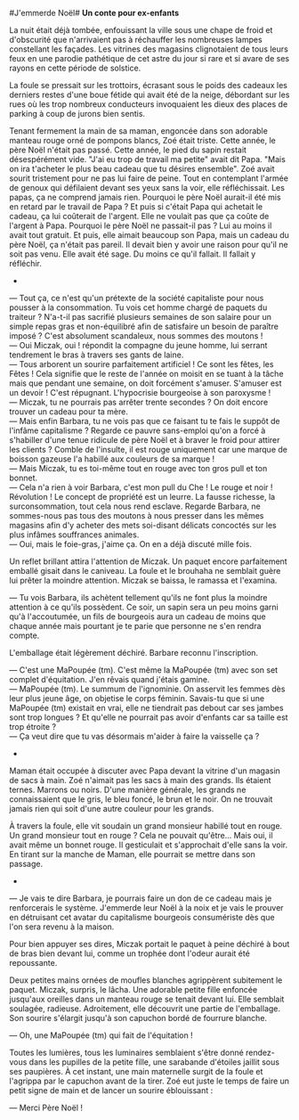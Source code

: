 #J'emmerde Noël#
**Un conte pour ex-enfants**

La nuit était déjà tombée, enfouissant la ville sous une chape de froid et d'obscurité que n'arrivaient pas à réchauffer les nombreuses lampes constellant les façades. Les vitrines des magasins clignotaient de tous leurs feux en une parodie pathétique de cet astre du jour si rare et si avare de ses rayons en cette période de solstice. 

La foule se pressait sur les trottoirs, écrasant sous le poids des cadeaux les derniers restes d'une boue fétide qui avait été de la neige, débordant sur les rues où les trop nombreux conducteurs invoquaient les dieux des places de parking à coup de jurons bien sentis. 

Tenant fermement la main de sa maman, engoncée dans son adorable manteau rouge orné de pompons blancs, Zoé était triste. Cette année, le père Noël n'était pas passé. Cette année, le pied du sapin restait désespérément vide. "J'ai eu trop de travail ma petite" avait dit Papa. "Mais on ira t'acheter le plus beau cadeau que tu désires ensemble". Zoé avait sourit tristement pour ne pas lui faire de peine. 
Tout en contemplant l'armée de genoux qui défilaient devant ses yeux sans la voir, elle réfléchissait. Les papas, ça ne comprend jamais rien. Pourquoi le père Noël aurait-il été mis en retard par le travail de Papa ? Et puis si c'était Papa qui achetait le cadeau, ça lui coûterait de l'argent. Elle ne voulait pas que ça coûte de l'argent à Papa. Pourquoi le père Noël ne passait-il pas ? Lui au moins il avait tout gratuit. Et puis, elle aimait beaucoup son Papa, mais un cadeau du père Noël, ça n'était pas pareil. Il devait bien y avoir une raison pour qu'il ne soit pas venu. Elle avait été sage. Du moins ce qu'il fallait. Il fallait y réfléchir. 

*

— Tout ça, ce n'est qu'un prétexte de la société capitaliste pour nous pousser à la consommation. Tu vois cet homme chargé de paquets du traiteur ? N'a-t-il pas sacrifié plusieurs semaines de son salaire pour un simple repas gras et non-équilibré afin de satisfaire un besoin de paraître imposé ? C'est absolument scandaleux, nous sommes des moutons !  
— Oui Miczak, oui ! répondit la compagne du jeune homme, lui serrant tendrement le bras à travers ses gants de laine.  
— Tous arborent un sourire parfaitement artificiel ! Ce sont les fêtes, les Fêtes ! Cela signifie que le reste de l'année on moisit en se tuant à la tâche mais que pendant une semaine, on doit forcément s'amuser. S'amuser est un devoir ! C'est répugnant. L'hypocrisie bourgeoise à son paroxysme !  
— Miczak, tu ne pourrais pas arrêter trente secondes ? On doit encore trouver un cadeau pour ta mère.  
— Mais enfin Barbara, tu ne vois pas que ce faisant tu te fais le suppôt de l'infâme capitalisme ? Regarde ce pauvre sans-emploi qu'on a forcé à s'habiller d'une tenue ridicule de père Noël et à braver le froid pour attirer les clients ? Comble de l'insulte, il est rouge uniquement car une marque de boisson gazeuse l'a habillé aux couleurs de sa marque !  
— Mais Miczak, tu es toi-même tout en rouge avec ton gros pull et ton bonnet.  
— Cela n'a rien à voir Barbara, c'est mon pull du Che ! Le rouge et noir ! Révolution ! Le concept de propriété est un leurre. La fausse richesse, la surconsommation, tout cela nous rend esclave. Regarde Barbara, ne sommes-nous pas tous des moutons à nous presser dans les mêmes magasins afin d'y acheter des mets soi-disant délicats concoctés sur les plus infâmes souffrances animales.  
— Oui, mais le foie-gras, j'aime ça. On en a déjà discuté mille fois.  

Un reflet brillant attira l'attention de Miczak. Un paquet encore parfaitement emballé gisait dans le caniveau. La foule et le brouhaha ne semblait guère lui prêter la moindre attention. Miczak se baissa, le ramassa et l'examina. 

— Tu vois Barbara, ils achètent tellement qu'ils ne font plus la moindre attention à ce qu'ils possèdent. Ce soir, un sapin sera un peu moins garni qu'à l'accoutumée, un fils de bourgeois aura un cadeau de moins que chaque année mais pourtant je te parie que personne ne s'en rendra compte. 

L'emballage était légèrement déchiré. Barbare reconnu l'inscription. 

— C'est une MaPoupée (tm). C'est même la MaPoupée (tm) avec son set complet d'équitation. J'en rêvais quand j'étais gamine.  
— MaPoupée (tm). Le summum de l'ignominie. On asservit les femmes dès leur plus jeune âge, on objetise le corps féminin. Savais-tu que si une MaPoupée (tm) existait en vrai, elle ne tiendrait pas debout car ses jambes sont trop longues ? Et qu'elle ne pourrait pas avoir d'enfants car sa taille est trop étroite ?  
— Ça veut dire que tu vas désormais m'aider à faire la vaisselle ça ? 

*

Maman était occupée à discuter avec Papa devant la vitrine d'un magasin de sacs à main. Zoé n'aimait pas les sacs à main des grands. Ils étaient ternes. Marrons ou noirs. D'une manière générale, les grands ne connaissaient que le gris, le bleu foncé, le brun et le noir. On ne trouvait jamais rien qui soit d'une autre couleur pour les grands. 

À travers la foule, elle vit soudain un grand monsieur habillé tout en rouge. Un grand monsieur tout en rouge ? Cela ne pouvait qu'être... Mais oui, il avait même un bonnet rouge. Il gesticulait et s'approchait d'elle sans la voir. En tirant sur la manche de Maman, elle pourrait se mettre dans son passage. 

*

— Je vais te dire Barbara, je pourrais faire un don de ce cadeau mais je renforcerais le système. J'emmerde leur Noël à la noix et je vais le prouver en détruisant cet avatar du capitalisme bourgeois consumériste dès que l'on sera revenu à la maison. 

Pour bien appuyer ses dires, Miczak portait le paquet à peine déchiré à bout de bras bien devant lui, comme un trophée dont l'odeur aurait été repoussante. 

Deux petites mains ornées de moufles blanches agrippèrent subitement le paquet. Miczak, surpris, le lâcha. Une adorable petite fille enfoncée jusqu'aux oreilles dans un manteau rouge se tenait devant lui. Elle semblait soulagée, radieuse. Adroitement, elle découvrit une partie de l'emballage. Son sourire s'élargit jusqu'à son capuchon bordé de fourrure blanche. 

— Oh, une MaPoupée (tm) qui fait de l'équitation ! 

Toutes les lumières, tous les luminaires semblaient s'être donné rendez-vous dans les pupilles de la petite fille, une sarabande d'étoiles jaillit sous ses paupières. À cet instant, une main maternelle surgit de la foule et l'agrippa par le capuchon avant de la tirer. Zoé eut juste le temps de faire un petit signe de main et de lancer un sourire éblouissant : 

— Merci Père Noël !
